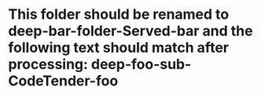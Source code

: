 # This folder should be renamed to deep-bar-folder-Served-bar and the following text should match after processing: deep-foo-sub-CodeTender-foo